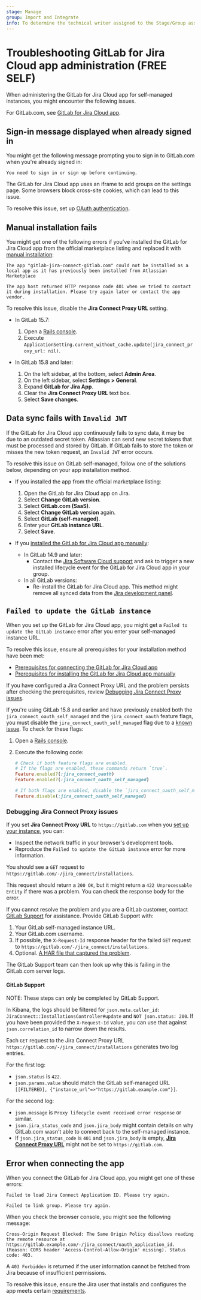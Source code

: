 ```yaml
---
stage: Manage
group: Import and Integrate
info: To determine the technical writer assigned to the Stage/Group associated with this page, see https://handbook.gitlab.com/handbook/product/ux/technical-writing/#assignments
---
```


# Troubleshooting GitLab for Jira Cloud app administration **(FREE SELF)**

When administering the GitLab for Jira Cloud app for self-managed instances, you might encounter the following issues.

For GitLab.com, see [GitLab for Jira Cloud app](../../integration/jira/connect-app.md#troubleshooting).

## Sign-in message displayed when already signed in

You might get the following message prompting you to sign in to GitLab.com
when you're already signed in:

```plaintext
You need to sign in or sign up before continuing.
```

The GitLab for Jira Cloud app uses an iframe to add groups on the
settings page. Some browsers block cross-site cookies, which can lead to this issue.

To resolve this issue, set up [OAuth authentication](jira_cloud_app.md#set-up-oauth-authentication).

## Manual installation fails

You might get one of the following errors if you've installed the GitLab for Jira Cloud app
from the official marketplace listing and replaced it with [manual installation](jira_cloud_app.md#install-the-gitlab-for-jira-cloud-app-manually):

```plaintext
The app "gitlab-jira-connect-gitlab.com" could not be installed as a local app as it has previously been installed from Atlassian Marketplace
```

```plaintext
The app host returned HTTP response code 401 when we tried to contact it during installation. Please try again later or contact the app vendor.
```

To resolve this issue, disable the **Jira Connect Proxy URL** setting.

- In GitLab 15.7:

  1. Open a [Rails console](../../administration/operations/rails_console.md#starting-a-rails-console-session).
  1. Execute `ApplicationSetting.current_without_cache.update(jira_connect_proxy_url: nil)`.

- In GitLab 15.8 and later:

  1. On the left sidebar, at the bottom, select **Admin Area**.
  1. On the left sidebar, select **Settings > General**.
  1. Expand **GitLab for Jira App**.
  1. Clear the **Jira Connect Proxy URL** text box.
  1. Select **Save changes**.

## Data sync fails with `Invalid JWT`

If the GitLab for Jira Cloud app continuously fails to sync data, it may be due to an outdated secret token. Atlassian can send new secret tokens that must be processed and stored by GitLab.
If GitLab fails to store the token or misses the new token request, an `Invalid JWT` error occurs.

To resolve this issue on GitLab self-managed, follow one of the solutions below, depending on your app installation method.

- If you installed the app from the official marketplace listing:

  1. Open the GitLab for Jira Cloud app on Jira.
  1. Select **Change GitLab version**.
  1. Select **GitLab.com (SaaS)**.
  1. Select **Change GitLab version** again.
  1. Select **GitLab (self-managed)**.
  1. Enter your **GitLab instance URL**.
  1. Select **Save**.

- If you [installed the GitLab for Jira Cloud app manually](jira_cloud_app.md#install-the-gitlab-for-jira-cloud-app-manually):

  - In GitLab 14.9 and later:
    - Contact the [Jira Software Cloud support](https://support.atlassian.com/jira-software-cloud/) and ask to trigger a new installed lifecycle event for the GitLab for Jira Cloud app in your group.
  - In all GitLab versions:
    - Re-install the GitLab for Jira Cloud app. This method might remove all synced data from the [Jira development panel](../../integration/jira/development_panel.md).

## `Failed to update the GitLab instance`

When you set up the GitLab for Jira Cloud app, you might get a `Failed to update the GitLab instance` error after you enter your self-managed instance URL.

To resolve this issue, ensure all prerequisites for your installation method have been met:

- [Prerequisites for connecting the GitLab for Jira Cloud app](jira_cloud_app.md#prerequisites)
- [Prerequisites for installing the GitLab for Jira Cloud app manually](jira_cloud_app.md#prerequisites-1)

If you have configured a Jira Connect Proxy URL and the problem persists after checking the prerequisites, review [Debugging Jira Connect Proxy issues](#debugging-jira-connect-proxy-issues).

If you're using GitLab 15.8 and earlier and have previously enabled both the `jira_connect_oauth_self_managed`
and the `jira_connect_oauth` feature flags, you must disable the `jira_connect_oauth_self_managed` flag
due to a [known issue](https://gitlab.com/gitlab-org/gitlab/-/issues/388943). To check for these flags:

1. Open a [Rails console](../../administration/operations/rails_console.md#starting-a-rails-console-session).
1. Execute the following code:

   ```ruby
   # Check if both feature flags are enabled.
   # If the flags are enabled, these commands return `true`.
   Feature.enabled?(:jira_connect_oauth)
   Feature.enabled?(:jira_connect_oauth_self_managed)

   # If both flags are enabled, disable the `jira_connect_oauth_self_managed` flag.
   Feature.disable(:jira_connect_oauth_self_managed)
   ```

### Debugging Jira Connect Proxy issues

If you set **Jira Connect Proxy URL** to `https://gitlab.com` when you
[set up your instance](jira_cloud_app.md#set-up-your-instance), you can:

- Inspect the network traffic in your browser's development tools.
- Reproduce the `Failed to update the GitLab instance` error for more information.

You should see a `GET` request to `https://gitlab.com/-/jira_connect/installations`.

This request should return a `200 OK`, but it might return a `422 Unprocessable Entity` if there was a problem.
You can check the response body for the error.

If you cannot resolve the problem and you are a GitLab customer, contact [GitLab Support](https://about.gitlab.com/support/) for assistance. Provide
GitLab Support with:

1. Your GitLab self-managed instance URL.
1. Your GitLab.com username.
1. If possible, the `X-Request-Id` response header for the failed `GET` request to `https://gitlab.com/-/jira_connect/installations`.
1. Optional. [A HAR file that captured the problem](https://support.zendesk.com/hc/en-us/articles/4408828867098-Generating-a-HAR-file-for-troubleshooting).

The GitLab Support team can then look up why this is failing in the GitLab.com server logs.

#### GitLab Support

NOTE:
These steps can only be completed by GitLab Support.

In Kibana, the logs should be filtered for `json.meta.caller_id: JiraConnect::InstallationsController#update` and `NOT json.status: 200`.
If you have been provided the `X-Request-Id` value, you can use that against `json.correlation_id` to narrow down the results.

Each `GET` request to the Jira Connect Proxy URL `https://gitlab.com/-/jira_connect/installations` generates two log entries.

For the first log:

- `json.status` is `422`.
- `json.params.value` should match the GitLab self-managed URL `[[FILTERED], {"instance_url"=>"https://gitlab.example.com"}]`.

For the second log:

- `json.message` is `Proxy lifecycle event received error response` or similar.
- `json.jira_status_code` and `json.jira_body` might contain details on why GitLab.com wasn't able to connect back to the self-managed instance.
- If `json.jira_status_code` is `401` and `json.jira_body` is empty, [**Jira Connect Proxy URL**](jira_cloud_app.md#set-up-your-instance) might not be set to
  `https://gitlab.com`.

## Error when connecting the app

When you connect the GitLab for Jira Cloud app, you might get one of these errors:

```plaintext
Failed to load Jira Connect Application ID. Please try again.
```

```plaintext
Failed to link group. Please try again.
```

When you check the browser console, you might see the following message:

```plaintext
Cross-Origin Request Blocked: The Same Origin Policy disallows reading the remote resource at https://gitlab.example.com/-/jira_connect/oauth_application_id. (Reason: CORS header 'Access-Control-Allow-Origin' missing). Status code: 403.
```

A `403 Forbidden` is returned if the user information cannot be fetched from Jira because of insufficient permissions.

To resolve this issue, ensure the Jira user that installs and configures the app meets certain
[requirements](jira_cloud_app.md#jira-user-requirements).

